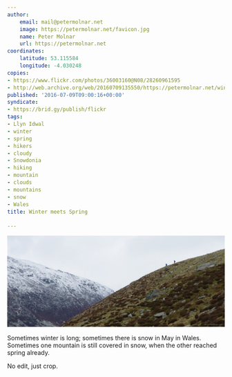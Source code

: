 ```yaml
---
author:
    email: mail@petermolnar.net
    image: https://petermolnar.net/favicon.jpg
    name: Peter Molnar
    url: https://petermolnar.net
coordinates:
    latitude: 53.115584
    longitude: -4.030248
copies:
- https://www.flickr.com/photos/36003160@N08/28260961595
- http://web.archive.org/web/20160709135550/https://petermolnar.net/winter-meets-spring/
published: '2016-07-09T09:00:16+00:00'
syndicate:
- https://brid.gy/publish/flickr
tags:
- Llyn Idwal
- winter
- spring
- hikers
- cloudy
- Snowdonia
- hiking
- mountain
- clouds
- mountains
- snow
- Wales
title: Winter meets Spring

---
```


![](winter-meets-spring.jpg)

Sometimes winter is long; sometimes there is snow in May in Wales.
Sometimes one mountain is still covered in snow, when the other reached
spring already.

No edit, just crop.